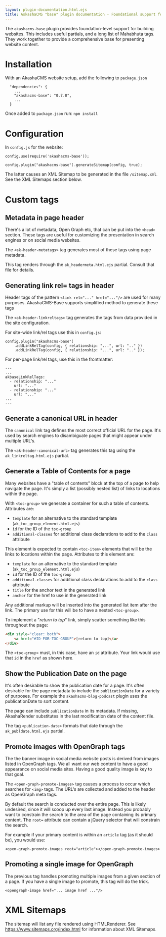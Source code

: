 ```yaml
---
layout: plugin-documentation.html.ejs
title: AskashaCMS "base" plugin documentation - Foundational support for website construction
---
```


The `akashacms-base` plugin provides foundation-level support for building websites.  This includes useful partials, and a long list of Mahabhuta tags.  They work together to provide a comprehensive base for presenting website content.  

<toc-group>
<toc-item id="install" title="Installation"></toc-item>
<toc-item id="config" title="Configuration"></toc-item>
<toc-item id="custom-tags" title="Custom tags">
    <toc-group>
    <toc-item id="metadata" title="Metadata in page header"></toc-item>
    <toc-item id="link-rel" title="Generating link rel= tags in header"></toc-item>
    <toc-item id="canonical-url" title="Generate a canonical URL in header"></toc-item>
    <toc-item id="mktoc" title="Generate a Table of Contents for a page"></toc-item>
    <toc-item id="publdate" title="Show the Publication Date on the page"></toc-item>
    <toc-item id="opengraph" title="Promote images with OpenGraph tags"></toc-item>
    <toc-item id="opengraph-single" title="Promoting a single image for OpenGraph"></toc-item>
    </toc-group>
</toc-item>
<toc-item id="sitemaps" title="XML Sitemaps"></toc-item>
</toc-group>

<h1 id="install">Installation</h1>

With an AkashaCMS website setup, add the following to `package.json`

```
  "dependencies": {
    ...
    "akashacms-base": "0.7.0",
    ...
  }
```

Once added to `package.json` run: `npm install`

<h1 id="config">Configuration</h1>

In `config.js` for the website:

```
config.use(require('akashacms-base'));

config.plugin("akashacms-base").generateSitemap(config, true);
```

The latter causes an XML Sitemap to be generated in the file `/sitemap.xml`. See the XML Sitemaps section below.

<h1 id="custom-tags">Custom tags</h1>

<h2 id="metadata">Metadata in page header</h2>

There's a lot of metadata, Open Graph etc, that can be put into the `<head>` section.  These tags are useful for customizing the presentation in search engines or on social media websites.

The `<ak-header-metatags>` tag generates most of these tags using page metadata.

This tag renders through the `ak_headermeta.html.ejs` partial.  Consult that file for details.

<h2 id="link-rel">Generating link rel= tags in header</h2>

Header tags of the pattern `<link rel="..." href="..."/>` are used for many purposes.  AkashaCMS-Base supports simplified method to generate these tags

The `<ak-header-linkreltags>` tag generates the tags from data provided in the site configuration.

For site-wide link/rel tags use this in `config.js`:

```
config.plugin("akashacms-base")
    .addLinkRelTag(config, { relationship: "...", url: ".." })
    .addLinkRelTag(config, { relationship: "...", url: ".." });
```

For per-page link/rel tags, use this in the frontmatter:

```
---
...
akbaseLinkRelTags:
  - relationship: "..."
    url: "..."
  - relationship: "..."
    url: "..."
...
---
```

<h2 id="canonical-url">Generate a canonical URL in header</h2>

The `canonical` link tag defines the most correct official URL for the page.  It's used by search engines to disambiguate pages that might appear under multiple URL's.

The `<ak-header-canonical-url>` tag generates this tag using the `ak_linkreltag.html.ejs` partial.  

<h2 id="mktoc">Generate a Table of Contents for a page</h2>

Many websites have a "table of contents" block at the top of a page to help navigate the page.  It's simply a list (possibly nested list) of links to locations within the page.

With `<toc-group>` we generate a container for such a table of contents.  Attributes are:

* `template` for an alternative to the standard template (`ak_toc_group_element.html.ejs`)
* `id` for the ID of the `toc-group`
* `additional-classes` for additional class declarations to add to the `class` attribute

This element is expected to contain `<toc-item>` elements that will be the links to locations within the page.  Attributes to this element are:

* `template` for an alternative to the standard template (`ak_toc_group_element.html.ejs`)
* `id` for the ID of the `toc-group`
* `additional-classes` for additional class declarations to add to the `class` attribute
* `title` for the anchor text in the generated link
* `anchor` for the href to use in the generated link

Any additional markup will be inserted into the generated list item after the link.  The primary use for this will be to have a nested `<toc-group>`.

To implement a "_return to top_" link, simply scatter something like this throughout the page:

```html
<div style="clear: both">
    <a href="#ID-FOR-TOC-GROUP">[return to top]</a>
</div>
```

The `<toc-group>` must, in this case, have an `id` attribute.  Your link would use that `id` in the `href` as shown here.

<h2 id="publdate">Show the Publication Date on the page</h2>

It's often desirable to show the publication date for a page.  It's often desirable for the page metadata to include the `publicationDate` for a variety of purposes.  For example the `akashacms-blog-podcast` plugin uses the publicationDate to sort content.

The page can include `publicationDate` in its metadata.  If missing, AkashaRender substitutes in the last modification date of the content file.

The tag `<publication-date>` formats that date through the `ak_publdate.html.ejs` partial.

<h2 id="opengraph">Promote images with OpenGraph tags</h2>

The the banner image in social media website posts is derived from images listed in OpenGraph tags.  We all want our web content to have a good appearance on social media sites.  Having a good quality image is key to that goal.

The `<open-graph-promote-images>` tag causes a process to occur which searches for `<img>` tags.  The URL's are collected and added to the header as OpenGraph meta tags.

By default the search is conducted over the entire page.  This is likely undesired, since it will scoop up every last image.  Instead you probably want to constrain the search to the area of the page containing its primary content.  The `root=` attribute can contain a jQuery selector that will constrain the search.

For example if your primary content is within an `article` tag (as it should be), you would use:

```
<open-graph-promote-images root="article"></open-graph-promote-images>
```

<h2 id="opengraph-single">Promoting a single image for OpenGraph</h2>

The previous tag handles promoting multiple images from a given section of a page.  If you have a single image to promote, this tag will do the trick.

```
<opengraph-image href="... image href ..."/>
```

<h1 id="sitemaps">XML Sitemaps</h1>

The sitemap will list any file rendered using HTMLRenderer.  See https://www.sitemaps.org/index.html for information about XML Sitemaps.
